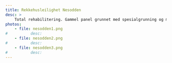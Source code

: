 ```yaml
---
title: Rekkehusleilighet Nesodden
desc: >
    Total rehabilitering. Gammel panel grunnet med spesialgrunning og malt til full dekk. Gipsvegger og tak sparklet og malt. Trapp og listverk malt. Legg merke til endevegg i trapp som er tapetsert.
photos:
    - file: nesodden1.png
#          desc:
    - file: nesodden2.png
#          desc:
    - file: nesodden3.png
#          desc:
---
```

